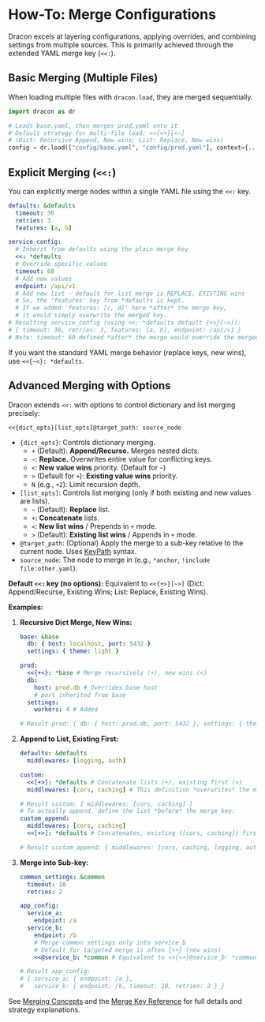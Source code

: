 # How-To: Merge Configurations

Dracon excels at layering configurations, applying overrides, and combining settings from multiple sources. This is primarily achieved through the extended YAML merge key (`<<:`).

## Basic Merging (Multiple Files)

When loading multiple files with `dracon.load`, they are merged sequentially.

```python
import dracon as dr

# Loads base.yaml, then merges prod.yaml onto it
# Default strategy for multi-file load: <<{<+}[<~]
# (Dict: Recursive Append, New wins; List: Replace, New wins)
config = dr.load(["config/base.yaml", "config/prod.yaml"], context={...})
```

## Explicit Merging (`<<:`)

You can explicitly merge nodes within a single YAML file using the `<<:` key.

```yaml
defaults: &defaults
  timeout: 30
  retries: 3
  features: [a, b]

service_config:
  # Inherit from defaults using the plain merge key
  <<: *defaults
  # Override specific values
  timeout: 60
  # Add new values
  endpoint: /api/v1
  # Add new list - default for list merge is REPLACE, EXISTING wins
  # So, the 'features' key from *defaults is kept.
  # If we added 'features: [c, d]' here *after* the merge key,
  # it would simply overwrite the merged key.
# Resulting service_config (using <<: *defaults default {+>}[~>]):
# { timeout: 30, retries: 3, features: [a, b], endpoint: /api/v1 }
# Note: timeout: 60 defined *after* the merge would override the merged value.
```

If you want the standard YAML merge behavior (replace keys, new wins), use `<<{~<}: *defaults`.

## Advanced Merging with Options

Dracon extends `<<:` with options to control dictionary and list merging precisely:

`<<{dict_opts}[list_opts]@target_path: source_node`

- `{dict_opts}`: Controls dictionary merging.
  - `+` (Default): **Append/Recurse.** Merges nested dicts.
  - `~`: **Replace.** Overwrites entire value for conflicting keys.
  - `<`: **New value wins** priority. (Default for `~`)
  - `>` (Default for `+`): **Existing value wins** priority.
  - `N` (e.g., `+2`): Limit recursion depth.
- `[list_opts]`: Controls list merging (only if both existing and new values are lists).
  - `~` (Default): **Replace** list.
  - `+`: **Concatenate** lists.
  - `<`: **New list wins** / Prepends in `+` mode.
  - `>` (Default): **Existing list wins** / Appends in `+` mode.
- `@target_path`: (Optional) Apply the merge to a sub-key relative to the current node. Uses [KeyPath](../reference/keypaths.md) syntax.
- `source_node`: The node to merge in (e.g., `*anchor`, `!include file:other.yaml`).

**Default `<<:` key (no options):** Equivalent to `<<{+>}[~>]` (Dict: Append/Recurse, Existing Wins; List: Replace, Existing Wins).

**Examples:**

1.  **Recursive Dict Merge, New Wins:**

    ```yaml
    base: &base
      db: { host: localhost, port: 5432 }
      settings: { theme: light }

    prod:
      <<{+<}: *base # Merge recursively (+), new wins (<)
      db:
        host: prod.db # Overrides base host
        # port inherited from base
      settings:
        workers: 4 # Added

    # Result prod: { db: { host: prod.db, port: 5432 }, settings: { theme: light, workers: 4 } }
    ```

2.  **Append to List, Existing First:**

    ```yaml
    defaults: &defaults
      middlewares: [logging, auth]

    custom:
      <<[+>]: *defaults # Concatenate lists (+), existing first (>)
      middlewares: [cors, caching] # This definition *overwrites* the merged list

    # Result custom: { middlewares: [cors, caching] }
    # To actually append, define the list *before* the merge key:
    custom_append:
      middlewares: [cors, caching]
      <<[+>]: *defaults # Concatenates, existing ([cors, caching]) first

    # Result custom_append: { middlewares: [cors, caching, logging, auth] }
    ```

3.  **Merge into Sub-key:**

    ```yaml
    common_settings: &common
      timeout: 10
      retries: 2

    app_config:
      service_a:
        endpoint: /a
      service_b:
        endpoint: /b
        # Merge common settings only into service_b
        # Default for targeted merge is often {<+} (new wins)
        <<@service_b: *common # Equivalent to <<{<+}@service_b: *common

    # Result app_config:
    # { service_a: { endpoint: /a },
    #   service_b: { endpoint: /b, timeout: 10, retries: 2 } }
    ```

See [Merging Concepts](../concepts/composition.md#merging-configurations) and the [Merge Key Reference](../reference/merge_syntax.md) for full details and strategy explanations.
